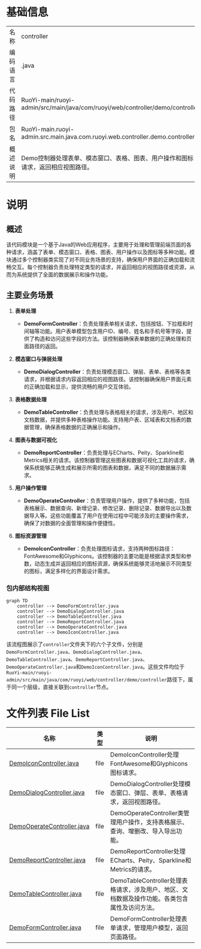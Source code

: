 # 基础信息

|      |      |
|------|------|
| 名称 | controller |
| 编码语言 | .java |
| 代码路径 | RuoYi-main/ruoyi-admin/src/main/java/com/ruoyi/web/controller/demo/controller |
| 包名 | RuoYi-main.ruoyi-admin.src.main.java.com.ruoyi.web.controller.demo.controller |
| 概述说明 | Demo控制器处理表单、模态窗口、表格、图表、用户操作和图标请求，返回相应视图路径。 |

# 说明

## 概述
该代码模块是一个基于Java的Web应用程序，主要用于处理和管理前端页面的各种请求，涵盖了表单、模态窗口、表格、图表、用户操作以及图标等多种功能。模块通过多个控制器类实现了对不同业务场景的支持，确保用户界面的正确加载和流畅交互。每个控制器负责处理特定类型的请求，并返回相应的视图路径或资源，从而为系统提供了全面的数据展示和操作功能。

## 主要业务场景
1. **表单处理**  
   - **DemoFormController**：负责处理表单相关请求，包括按钮、下拉框和时间轴等功能。用户表单模型包含用户ID、编号、姓名和手机号等字段，提供了构造和访问这些字段的方法。该控制器确保表单数据的正确处理和页面路径的返回。

2. **模态窗口与弹层处理**  
   - **DemoDialogController**：负责处理模态窗口、弹层、表单、表格等各类请求，并根据请求内容返回相应的视图路径。该控制器确保用户界面元素的正确加载和显示，提供流畅的用户交互体验。

3. **表格数据处理**  
   - **DemoTableController**：负责处理与表格相关的请求，涉及用户、地区和文档数据，并提供多种表格操作功能。支持用户表、区域表和文档表的数据管理，确保表格数据的正确展示和操作。

4. **图表与数据可视化**  
   - **DemoReportController**：负责处理与ECharts、Peity、Sparkline和Metrics相关的请求。该控制器管理这些图表和数据可视化工具的请求，确保系统能够正确生成和展示所需的图表和数据，满足不同的数据展示需求。

5. **用户操作管理**  
   - **DemoOperateController**：负责管理用户操作，提供了多种功能，包括表格展示、数据查询、新增记录、修改记录、删除记录、数据导出以及数据导入等。这些功能覆盖了用户在使用过程中可能涉及的主要操作需求，确保了对数据的全面管理和操作便捷性。

6. **图标资源管理**  
   - **DemoIconController**：负责处理图标请求，支持两种图标路径：FontAwesome和Glyphicons。该控制器的主要功能是根据请求类型和参数，动态生成并返回相应的图标资源，确保系统能够灵活地展示不同类型的图标，满足多样化的界面设计需求。


### 包内部结构视图

```mermaid
graph TD
    controller --> DemoFormController.java
    controller --> DemoDialogController.java
    controller --> DemoTableController.java
    controller --> DemoReportController.java
    controller --> DemoOperateController.java
    controller --> DemoIconController.java
```

该流程图展示了`controller`文件夹下的六个子文件，分别是`DemoFormController.java`、`DemoDialogController.java`、`DemoTableController.java`、`DemoReportController.java`、`DemoOperateController.java`和`DemoIconController.java`。这些文件均位于`RuoYi-main/ruoyi-admin/src/main/java/com/ruoyi/web/controller/demo/controller`路径下，属于同一个层级，直接关联到`controller`节点。

# 文件列表 File List

| 名称   | 类型  | 说明 |
|-------|------|-------------|
| [DemoIconController.java](DemoIconController.md) | file | DemoIconController处理FontAwesome和Glyphicons图标请求。 |
| [DemoDialogController.java](DemoDialogController.md) | file | DemoDialogController处理模态窗口、弹层、表单、表格请求，返回视图路径。 |
| [DemoOperateController.java](DemoOperateController.md) | file | DemoOperateController类管理用户操作，支持表格展示、查询、增删改、导入导出功能。 |
| [DemoReportController.java](DemoReportController.md) | file | DemoReportController处理ECharts、Peity、Sparkline和Metrics的请求。 |
| [DemoTableController.java](DemoTableController.md) | file | DemoTableController处理表格请求，涉及用户、地区、文档数据及操作功能。各类包含属性及访问方法。 |
| [DemoFormController.java](DemoFormController.md) | file | DemoFormController处理表单请求，管理用户模型，返回页面路径。 |


